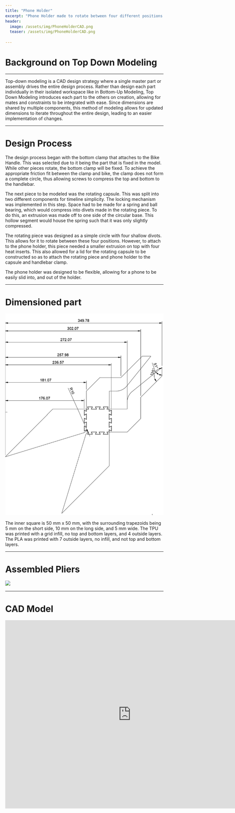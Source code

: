 ```yaml
---
title: "Phone Holder"
excerpt: "Phone Holder made to rotate between four different positions and clamp onto bike handle bars."
header:
  image: /assets/img/PhoneHolderCAD.png
  teaser: /assets/img/PhoneHolderCAD.png

---
```


# Background on Top Down Modeling

---
Top-down modeling is a CAD design strategy where a single master part or assembly drives the entire design process. Rather than design each part individually in their isolated workspace like in Bottom-Up Modeling, Top Down Modeling introduces each part to the others on creation, allowing for mates and constraints to be integrated with ease. Since dimensions are shared by multiple components, this method of modeling allows for updated dimensions to iterate throughout the entire design, leading to an easier implementation of changes.

---
# Design Process

The design process began with the bottom clamp that attaches to the Bike Handle. This was selected due to it being the part that is fixed in the model. While other pieces rotate, the bottom clamp will be fixed. To achieve the appropriate friction fit between the clamp and bike, the clamp does not form a complete circle, thus allowing screws to compress the top and bottom to the handlebar.

The next piece to be modeled was the rotating capsule. This was split into two different components for timeline simplicity. The locking mechanism was implemented in this step. Space had to be made for a spring and ball bearing, which would compress into divets made in the rotating piece. To do this, an extrusion was made off to one side of the circular base. This hollow segment would house the spring such that it was only slightly compressed.

The rotating piece was designed as a simple circle with four shallow divots. This allows for it to rotate between these four positions. However, to attach to the phone holder, this piece needed a smaller extrusion on top with four heat inserts. This also allowed for a lid for the rotating capsule to be constructed so as to attach the rotating piece and phone holder to the capsule and handlebar clamp.

The phone holder was designed to be flexible, allowing for a phone to be easily slid into, and out of the holder.

---
# Dimensioned part

<img src="/assets/img/MultimaterialDrawing.png" >

The inner square is 50 mm x 50 mm, with the surrounding trapezoids being 5 mm on the short side, 10 mm on the long side, and 5 mm wide. The TPU was printed with a grid infill, no top and bottom layers, and 4 outside layers. The PLA was printed with 7 outside layers, no infill, and not top and bottom layers.

---
# Assembled Pliers

<img src="/assets/img/MultiMaterialGIF.gif" >

---

# CAD Model
<iframe src="https://myhub.autodesk360.com/ue2df0af5/shares/public/SH35dfcQT936092f0e437224cd558fdcdc2f?mode=embed" width="800" height="600" allowfullscreen="true" webkitallowfullscreen="true" mozallowfullscreen="true"  frameborder="0"></iframe>



